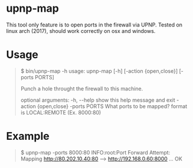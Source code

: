 upnp-map
========

This tool only feature is to open ports in the firewall via UPNP.
Tested on linux arch (2017), should work correctly on osx and windows.

# Usage

>
> $ bin/upnp-map -h
> usage: upnp-map [-h] [-action {open,close}] [-ports PORTS]
> 
> Punch a hole throught the firewall to this machine.
>
> optional arguments:
>  -h, --help            show this help message and exit
>  -action {open,close}
>  -ports PORTS          What ports to be mapped? format is LOCAL:REMOTE (Ex. 8000:80)
>


# Example

>
> $ upnp-map -ports 8000:80
> INFO:root:Port Forward Attempt: Mapping http://80.202.10.40:80 --> http://192.168.0.60:8000 ... OK
>
